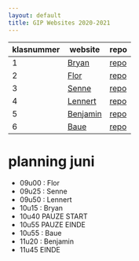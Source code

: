 ```yaml
---
layout: default
title: GIP Websites 2020-2021
---
```


| klasnummer | website | repo |
|---|---|---|
| 1 | [Bryan](https://bryanb-immalle.github.io/GipWebsite/) | [repo](https://github.com/BryanB-immalle/GipWebsite) |
| 2 | [Flor](https://flordc-immalle.github.io/Gipwebsite/index.html) | [repo](https://github.com/FlorDC-immalle/Gipwebsite) |
| 3 | [Senne](https://sennek-immalle.github.io/GIPWebsite/index.html) | [repo](https://github.com/SenneK-immalle/GIPWebsite) |
| 4 | [Lennert](https://lennertl-immalle.github.io/GipWebsite/) | [repo](https://github.com/LennertL-immalle/GipWebsite) |
| 5 | [Benjamin](https://benjaminl-immalle.github.io/GIP-website/) | [repo](https://github.com/BenjaminL-immalle/GIP-website) |
| 6 | [Baue](https://baueseb.github.io/Gipwebsite/) | [repo](https://github.com/BaueSeb/Gipwebsite) |

# planning juni

- 09u00 : Flor
- 09u25 : Senne
- 09u50 : Lennert
- 10u15 : Bryan
- 10u40 PAUZE START
- 10u55 PAUZE EINDE
- 10u55 : Baue
- 11u20 : Benjamin
- 11u45 EINDE
